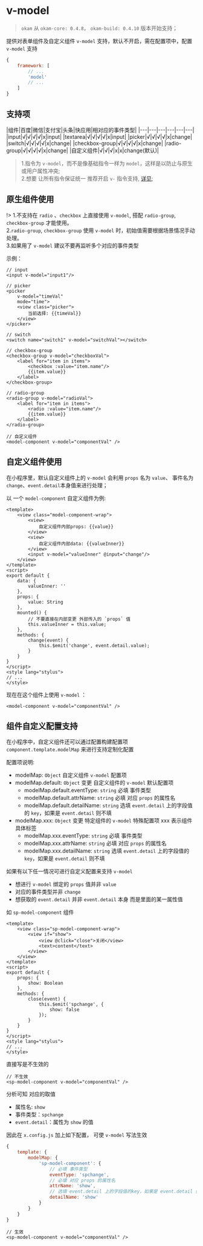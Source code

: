 # v-model

> `okam` 从 `okam-core: 0.4.8`， `okam-build: 0.4.10` 版本开始支持；

提供对表单组件及自定义组件 `v-model` 支持，默认不开启，需在配置项中，配置 `v-model` 支持


``` base.config.js
{
    framework: [
        // ...
        'model'
        // ...
    ]
}
```

## 支持项

|组件|百度|微信|支付宝|头条|快应用|相对应的事件类型|
|---|---|---|---|---|---|
|input|√|√|√|√|x|input|
|textarea|√|√|√|√|x|input|
|picker|√|√|√|√|x|change|
|switch|√|√|√|√|x|change|
|checkbox-group|√|√|√|√|x|change|
|radio-group|√|√|√|√|x|change|
|自定义组件|√|√|√|x|x|change(默认)|

> 1.指令为 `v-model`，而不是像基础指令一样为 `model`，这样是以防止与原生或用户属性冲突;<br>
  2.想要 让所有指令保证统一 推荐开启 `v-` 指令支持, [详见](template/vueSyntax.md);

## 原生组件使用

!>
    1.不支持在 `radio` 、`checkbox` 上直接使用 `v-model`, 搭配 `radio-group`, `checkbox-group` 才能使用。<br>
    2.`radio-group`, `checkbox-group` 使用 `v-model` 时，初始值需要根据场景情况手动处理。<br>
    3.如果用了 `v-model` 建议不要再监听多个对应的事件类型

示例：

```
// input
<input v-model="input1"/>

// picker
<picker
    v-model="timeVal"
    mode="time">
    <view class="picker">
        当前选择: {{timeVal}}
    </view>
</picker>

// switch
<switch name="switch1" v-model="switchVal"></switch>

// checkbox-group
<checkbox-group v-model="checkboxVal">
    <label for="item in items">
        <checkbox :value="item.name"/>
        {{item.value}}
    </label>
</checkbox-group>

// radio-group
<radio-group v-model="radioVal">
    <label for="item in items">
        <radio :value="item.name"/>
        {{item.value}}
    </label>
</radio-group>

// 自定义组件
<model-component v-model="componentVal" />
```

## 自定义组件使用
在小程序里，默认自定义组件上的 `v-model` 会利用 `props` 名为 `value`、 事件名为 `change`、`event.detail`本身值来进行处理；

以 一个 `model-component` 自定义组件为例:

```
<template>
    <view class="model-component-wrap">
        <view>
            自定义组件内部props: {{value}}
        </view>
        <view>
            自定义组件内部data: {{valueInner}}
        </view>
        <input v-model="valueInner" @input="change"/>
    </view>
</template>
<script>
export default {
    data: {
        valueInner: ''
    },
    props: {
        value: String
    },
    mounted() {
        // 不要直接在内部变更 外部传入的 `props` 值
        this.valueInner = this.value;
    },
    methods: {
        change(event) {
            this.$emit('change', event.detail.value);
        }
    }
}
</script>
<style lang="stylus">
// ...
</style>
```

现在在这个组件上使用 `v-model` ：

```
<model-component v-model="componentVal" />
```

## 组件自定义配置支持
在小程序中，自定义组件还可以通过配置构建配置项 `component.template.modelMap` 来进行支持定制化配置

配置项说明:

* modelMap: `Object` 自定义组件 `v-model` 配置项
* modelMap.default: `Object` 变更  自定义组件的 `v-model` 默认配置项
    * modelMap.default.eventType: `string` 必填 事件类型
    * modelMap.default.attrName: `string` 必填 对应 `props` 的属性名
    * modelMap.default.detailName: `string` 选填 `event.detail` 上的字段值的 `key`，如果是 `event.detail` 则不填
* modelMap.xxx: `Object` 变更  特定组件的 `v-model` 特殊配置项 xxx 表示组件具体标签
    * modelMap.xxx.eventType: `string` 必填 事件类型
    * modelMap.xxx.attrName: `string` 必填 对应 `props` 的属性名
    * modelMap.xxx.detailName: `string` 选填 `event.detail` 上的字段值的 `key`，如果是 `event.detail` 则不填

如果有以下任一情况可进行自定义配置来支持 `v-model`

* 想进行 `v-model` 绑定的 `props` 值并非 `value`
* 对应的事件类型并非 `change`
* 想获取的 `event.detail` 并非 `event.detail` 本身 而是里面的某一属性值

如 `sp-model-component` 组件

```
<template>
    <view class="sp-model-component-wrap">
        <view if="show">
            <view @click="close">关闭</view>
            <text>content</text>
        </view>
    </view>
</template>
<script>
export default {
    props: {
        show: Boolean
    },
    methods: {
        close(event) {
            this.$emit('spchange', {
                show: false
            });
        }
    }
}
</script>
<style lang="stylus">
// ...
</style>
```

直接写是不生效的

```
// 不生效
<sp-model-component v-model="componentVal" />
```

分析可知 对应的取值

- 属性名: `show`
- 事件类型：`spchange`
- `event.detail`：属性为 `show` 的值

因此在 `x.config.js` 加上如下配置， 可使 `v-model` 写法生效

```js
{
    template: {
        modelMap: {
            'sp-model-component': {
                // 必填 事件类型
                eventType: 'spchange',
                // 必填 对应 props 的属性名
                attrName: 'show',
                // 选填 event.detail 上的字段值的key，如果是 event.detail 则不填
                detailName: 'show'
            }
        }
    }
}

```

```
// 生效
<sp-model-component v-model="componentVal" />
```
